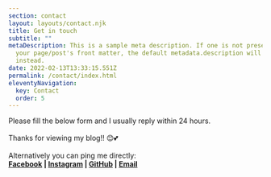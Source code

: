 ```yaml
---
section: contact
layout: layouts/contact.njk
title: Get in touch
subtitle: ""
metaDescription: This is a sample meta description. If one is not present in
  your page/post's front matter, the default metadata.description will be used
  instead.
date: 2022-02-13T13:33:15.551Z
permalink: /contact/index.html
eleventyNavigation:
  key: Contact
  order: 5
---
```

Please fill the below form and I usually reply within 24 hours.\
\
Thanks for viewing my blog!! 😊💕\
\
Alternatively you can ping me directly:\
**[Facebook](https://www.facebook.com/vinayrajtheegala/) | [Instagram](https://www.instagram.com/knowvinay/) | [GitHub](https://github.com/Vinay541) | [Email](vinayrajtheegala@gmail.com)**